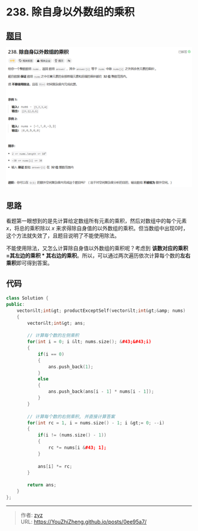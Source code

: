 # 238. 除自身以外数组的乘积


## [题目](https://leetcode.cn/problems/product-of-array-except-self/?envType=study-plan-v2&amp;envId=top-100-liked)

![图1](/PostsImgs/LeetCode/238/question.png)

## 思路

看题第一眼想到的是先计算给定数组所有元素的乘积，然后对数组中的每个元素 $x$，将总的乘积除以 $x$ 来求得除自身值的以外数组的乘积。但当数组中出现$0$时，这个方法就失效了，且题目说明了不能使用除法。

不能使用除法，又怎么计算除自身值以外数组的乘积呢？考虑到 **该数对应的乘积 =其左边的乘积 * 其右边的乘积**。所以，可以通过两次遍历依次计算每个数的**左右乘积**即可得到答案。

## 代码

```cpp
class Solution {
public:
    vector&lt;int&gt; productExceptSelf(vector&lt;int&gt;&amp; nums)
    {
        vector&lt;int&gt; ans;

        // 计算每个数的左侧乘积
        for(int i = 0; i &lt; nums.size(); &#43;&#43;i)
        {
            if(i == 0)
            {
                ans.push_back(1);
            }
            else
            {
                ans.push_back(ans[i - 1] * nums[i - 1]);
            }
        }

        // 计算每个数的右侧乘积, 并直接计算答案
        for(int rc = 1, i = nums.size() - 1; i &gt;= 0; --i)
        {
            if(i != (nums.size() - 1))
            {
                rc *= nums[i &#43; 1];
            }

            ans[i] *= rc;
        }

        return ans;
    }
};
```


---

> 作者: [zyz](https://github.com/YouZhiZheng)  
> URL: https://YouZhiZheng.github.io/posts/0ee95a7/  

